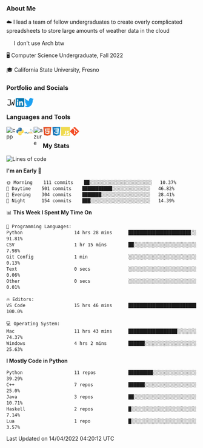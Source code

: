 ### About Me
<p>☁️ I lead a team of fellow undergraduates to create overly complicated spreadsheets to store large amounts of weather data in the cloud</p>
<p>
  <img src="https://www.projectwizards.net/media/pages/blog/2020/03/macos-08-zoom/c94bb008d1-1638367948/macos.png" width="16px" height="16px"/>
  I don't use Arch btw
</p>
<p>🖥️ Computer Science Undergraduate, Fall 2022</p>
<p>🎓 California State University, Fresno</p>

### Portfolio and Socials
<a href="https://jwhitlow45.github.io">
  <img align="left"
       alt="jwhitlow45 | Portfolio"
       width="24px"
       src="https://raw.githubusercontent.com/jwhitlow45/jwhitlow45.github.io/main/img/brand/brand-black.png" />
</a>
<a href="https://linkedin.com/in/jwhitlow45">
  <img align="left"
       alt="jwhitlow45 | LinkedIn"
       width="24px"
       src="https://raw.githubusercontent.com/devicons/devicon/9f4f5cdb393299a81125eb5127929ea7bfe42889/icons/linkedin/linkedin-original.svg" />
</a>
<a href="https://twitter.com/jdubbleuu">
  <img align="left"
       alt="jwhitlow45 | Twitter"
       width="24px"
       src="https://raw.githubusercontent.com/devicons/devicon/9f4f5cdb393299a81125eb5127929ea7bfe42889/icons/twitter/twitter-original.svg" />
</a>
</br>

  
  
### Languages and Tools
<img align="left"
     alt="cpp"
     width="24px"
     src="https://user-images.githubusercontent.com/46979583/126382262-4e346824-04ae-4424-9270-b0bf3d30961c.png" />
<img align="left"
     alt="python"
     width="24px"
     src="https://raw.githubusercontent.com/devicons/devicon/9f4f5cdb393299a81125eb5127929ea7bfe42889/icons/python/python-original.svg" />
<img align="left"
     alt="sql"
     width="24px"
     src="https://raw.githubusercontent.com/devicons/devicon/9f4f5cdb393299a81125eb5127929ea7bfe42889/icons/mysql/mysql-original-wordmark.svg" />
<img align="left"
     alt="azure"
     width="24px"
     src="https://swimburger.net/media/ppnn3pcl/azure.png" />
<img align="left"
     alt="html"
     width="24px"
     src="https://raw.githubusercontent.com/devicons/devicon/9f4f5cdb393299a81125eb5127929ea7bfe42889/icons/html5/html5-original.svg" />
<img align="left"
     alt="css"
     width="24px"
     src="https://raw.githubusercontent.com/devicons/devicon/9f4f5cdb393299a81125eb5127929ea7bfe42889/icons/css3/css3-original.svg" />
<img align="left"
     alt="js"
     width="24px"
     src="https://raw.githubusercontent.com/devicons/devicon/9f4f5cdb393299a81125eb5127929ea7bfe42889/icons/javascript/javascript-plain.svg" />
<img align="left"
     alt="git"
     width="24px"
     src="https://raw.githubusercontent.com/devicons/devicon/9f4f5cdb393299a81125eb5127929ea7bfe42889/icons/git/git-original.svg" />
 </br>

### My Stats
<!--START_SECTION:waka-->
![Lines of code](https://img.shields.io/badge/From%20Hello%20World%20I%27ve%20Written-30%20Thousand%20lines%20of%20code-blue)

**I'm an Early 🐤** 

```text
🌞 Morning    111 commits    ██░░░░░░░░░░░░░░░░░░░░░░░   10.37% 
🌆 Daytime    501 commits    ███████████░░░░░░░░░░░░░░   46.82% 
🌃 Evening    304 commits    ███████░░░░░░░░░░░░░░░░░░   28.41% 
🌙 Night      154 commits    ███░░░░░░░░░░░░░░░░░░░░░░   14.39%

```


📊 **This Week I Spent My Time On** 

```text
💬 Programming Languages: 
Python                   14 hrs 28 mins      ███████████████████████░░   91.81% 
CSV                      1 hr 15 mins        ██░░░░░░░░░░░░░░░░░░░░░░░   7.98% 
Git Config               1 min               ░░░░░░░░░░░░░░░░░░░░░░░░░   0.13% 
Text                     0 secs              ░░░░░░░░░░░░░░░░░░░░░░░░░   0.06% 
Other                    0 secs              ░░░░░░░░░░░░░░░░░░░░░░░░░   0.01%

🔥 Editors: 
VS Code                  15 hrs 46 mins      █████████████████████████   100.0%

💻 Operating System: 
Mac                      11 hrs 43 mins      ██████████████████░░░░░░░   74.37% 
Windows                  4 hrs 2 mins        ██████░░░░░░░░░░░░░░░░░░░   25.63%

```

**I Mostly Code in Python** 

```text
Python                   11 repos            █████████░░░░░░░░░░░░░░░░   39.29% 
C++                      7 repos             ██████░░░░░░░░░░░░░░░░░░░   25.0% 
Java                     3 repos             ██░░░░░░░░░░░░░░░░░░░░░░░   10.71% 
Haskell                  2 repos             █░░░░░░░░░░░░░░░░░░░░░░░░   7.14% 
Lua                      1 repo              █░░░░░░░░░░░░░░░░░░░░░░░░   3.57%

```



 Last Updated on 14/04/2022 04:20:12 UTC
<!--END_SECTION:waka-->
